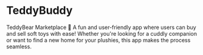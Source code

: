 # TeddyBuddy
TeddyBear Marketplace 🧸  A fun and user-friendly app where users can buy and sell soft toys with ease! Whether you're looking for a cuddly companion or want to find a new home for your plushies, this app makes the process seamless.
